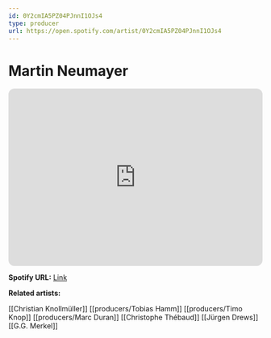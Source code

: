 ```yaml
---
id: 0Y2cmIA5PZ04PJnnI1OJs4
type: producer
url: https://open.spotify.com/artist/0Y2cmIA5PZ04PJnnI1OJs4
---
```

# Martin Neumayer

<iframe style="border-radius:12px" src="https://open.spotify.com/embed/artist/0Y2cmIA5PZ04PJnnI1OJs4" width="100%" height="352" frameBorder="0" allowfullscreen="" allow="autoplay; clipboard-write; encrypted-media; fullscreen; picture-in-picture" loading="lazy"></iframe>

**Spotify URL:** [Link](https://open.spotify.com/artist/0Y2cmIA5PZ04PJnnI1OJs4)

**Related artists:**

[[Christian Knollmüller]]
[[producers/Tobias Hamm]]
[[producers/Timo Knop]]
[[producers/Marc Duran]]
[[Christophe Thébaud]]
[[Jürgen Drews]]
[[G.G. Merkel]]
